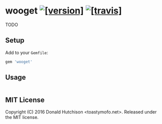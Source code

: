 # wooget [![[version]](https://badge.fury.io/rb/wooget.svg)](http://badge.fury.io/rb/wooget)  [![[travis]](https://travis-ci.org/rkachowski/wooget.png)](https://travis-ci.org/rkachowski/wooget)

TODO


## Setup

Add to your `Gemfile`:

```ruby
gem 'wooget'
```


## Usage

```ruby
```


## MIT License

Copyright (C) 2016 Donald Hutchison <toastymofo.net>. Released under the MIT license.
